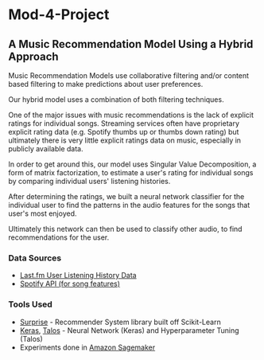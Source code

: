 # Mod-4-Project

## A Music Recommendation Model Using a Hybrid Approach
Music Recommendation Models use collaborative filtering and/or content based filtering to make predictions about user preferences.

Our hybrid model uses a combination of both filtering techniques. 

One of the major issues with music recommendations is the lack of explicit ratings for individual songs. Streaming services often have proprietary explicit rating data (e.g. Spotify thumbs up or thumbs down rating) but ultimately there is very little explicit ratings data on music, especially in publicly available data.

In order to get around this, our model uses Singular Value Decomposition, a form of matrix factorization, to estimate a user's rating for individual songs by comparing individual users' listening histories.

After determining the ratings, we built a neural network classifier for the individual user to find the patterns in the audio features for the songs that user's most enjoyed.

Ultimately this network can then be used to classify other audio, to find recommendations for the user.

### Data Sources
* [Last.fm User Listening History Data](https://www.dtic.upf.edu/~ocelma/MusicRecommendationDataset/lastfm-1K.html)
* [Spotify API (for song features)](https://developer.spotify.com/documentation/web-api/reference/tracks/get-audio-features/)

### Tools Used
* [Surprise](http://surpriselib.com/) - Recommender System library built off Scikit-Learn
* [Keras](https://keras.io/), [Talos](https://github.com/autonomio/talos) - Neural Network (Keras) and Hyperparameter Tuning (Talos)
* Experiments done in [Amazon Sagemaker](https://aws.amazon.com/sagemaker/)
